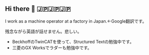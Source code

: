 ## Hi there 👋  🇯🇵🇯🇵🇯🇵
I work as a machine operator at a factory in Japan.←Google翻訳です。

残念ながら英語が話せません。悲しい。

- BeckhoffのTwinCATを使って、Structured Textの勉強中です。
- 三菱のGX Worksでラダーも勉強中です。

<!--
**Take-Koma/Take-Koma** is a ✨ _special_ ✨ repository because its `README.md` (this file) appears on your GitHub profile.

Here are some ideas to get you started:

- 🔭 I’m currently working on ...
- 🌱 I’m currently learning ...
- 👯 I’m looking to collaborate on ...
- 🤔 I’m looking for help with ...
- 💬 Ask me about ...
- 📫 How to reach me: ...
- 😄 Pronouns: ...
- ⚡ Fun fact: ...
-->
